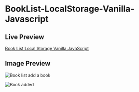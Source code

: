 ﻿# BookList-LocalStorage-Vanilla-Javascript

## Live Preview
[Book List Local Storage Vanilla JavaScript](https://booklist-vanillajs.netlify.app/)

## Image Preview
![Book list add a book](http://2.bp.blogspot.com/-3rtj6Tgb_p8/YC_Vn1lJwpI/AAAAAAAACn0/b-oj12nfuQcLw61769HQT4IWLkNmfeClQCK4BGAYYCw/s1600/booklist1.png)

![Book added](http://1.bp.blogspot.com/-Fdt6I7Ti_YA/YC_V-HR3kpI/AAAAAAAACoA/NKWHjtjL-ogVX7M_4ftz851o3A8-QR-XgCK4BGAYYCw/s1600/booklist2.png)

